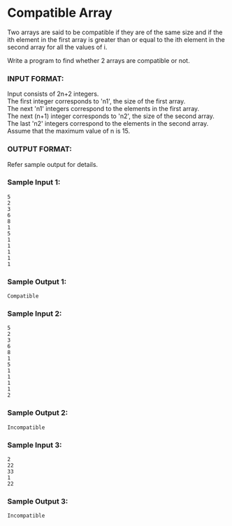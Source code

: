 # Compatible Array

Two arrays are said to be compatible if they are
of the same size and if the ith element in the first
array is greater than or equal to the ith element in
the second array for all the values of i.

Write a program to find whether 2 arrays are compatible or not.

### INPUT FORMAT:

Input consists of 2n+2 integers. <br>
The first integer corresponds to 'n1', the size of the first array. <br>
The next 'n1' integers correspond to the elements in the first array. <br>
The next (n+1) integer corresponds to 'n2', the size of the second array. <br>
The last 'n2' integers correspond to the elements in the second array. <br>
Assume that the maximum value of n is 15.

### OUTPUT FORMAT:

Refer sample output for details.

### Sample Input 1:

```
5
2
3
6
8
1
5
1
1
1
1
1
```

### Sample Output 1:

```
Compatible
```

### Sample Input 2:

```
5
2
3
6
8
1
5
1
1
1
1
2
```

### Sample Output 2:

```
Incompatible
```

### Sample Input 3:

```
2
22
33
1
22
```

### Sample Output 3:

```
Incompatible
```
